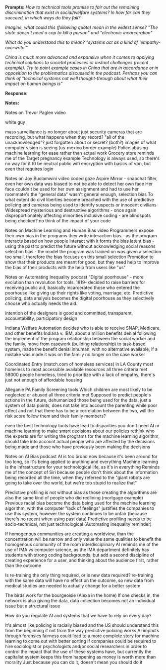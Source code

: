 **Prompts:**
*How to technical tools promise to fair out the remaining discrimination that exist in social/welfare systems? In how far can they succeed, in which ways do they fail?*

*Imagine, what could this (following quote) mean in the widest sense? "The state doesn't need a cop to kill a person" and "electronic incarceration"*

*What do you understand this to mean? "systems act as a kind of 'empathy-overwrite'"*

*China is much more advanced and expansive when it comes to applying technical solutions to societal processes or instant challenges (recent example). Try to point example cases in China that are in accordance or in opposition to the problematics discussed in the podcast. Perhaps you can think of "technical systems not well thought-through about what their impact on human beings is"*

**Response:**


**Notes:**

Notes on Trevor Paglen video

white guy

mass surveillance is no longer about just security cameras that are recording, but what happens when they record?
"all of the unacknowledged"? just forgotten about or secret? (both?)
images of what computer vision is seeing (us-mexico border example)
Police abusing machine learning for ease rather than actual work
Grocery store reminds me of the Target pregnancy example
Technology is always used, so there's no way for it t0 be neutral
public wifi encryption with basics of vpn, but even that requires login


Notes on Joy Buolamwini video
coded gaze
Aspire Mirror - snapchat filter, even her own data was biased to not be able to detect her own face
Her face couldn't be used for her own assignment and had to use her roommate's
the "general data" wasn't general enough, selection bias
To what extent do civil liberties become breached with the use of predictive policing and cameras being used to identify suspects or innocent civilians
Widespread mysterious and destructive algorithms - once again disproportionately affecting minorities
inclusive coding - are blindspots being checked? no
think of the impact of your code

Notes on Machine Learning and Human Bias video
Programmers expose their own bias in the programs they write
interaction bias - as the program interacts based on how people interact with it forms the bias
latent bias - using the past to predict the future without acknowledging social reasons
selection bias - the model the program was trained on was given a selection too small, therefore the bias focuses on this small selection
Promotion to show that their products are meant for good, but they need help to improve the bias of their products with the help from users like "us"

Notes on Automating Inequality podcast
"Digital poorhouse" - more evolution than revolution for tools. 1819- decided to raise barriers for receiving public aid, basically incarcerated those who entered the poorhouse like giving up their rights like voting, marriage, etc. Predictive policing, data analysis becomes the digital poorhouse as they selectively choose who actually needs the aid.

intention of the designers is good and committed, transparent, accountability, participatory design

Indiana Welfare Automation
decides who is able to receive SNAP, Medicare, and other benefits
Indiana v. IBM, about a million benefits denial following the implement of the program
relationship between the social worker and the family, move from casework (building relationship) to task-based system, made the benefit denial inhuman, with no alternative available, if a mistake was made it was on the family no longer on the case worker

Coordinated Entry (match.com of homeless services) in LA County
most homeless to most accessible available resources
all three criteria met
58000 people homeless, tried to prioritize with a lack of empathy, there's just not enough of affordable housing

Alleganie PA Family Screening tools
Which children are most likely to be neglected or abused
all three criteria met
Supposed to predict people's actions in the future, dehumanized those being used for the data, just a system of data points, does not take into account the parenting while poor effect and not that there has to be a correlation between the two, will the risk score follow them and their family members?

even the best technology tools have lead to disparities
you don't need AI or machine learning to make smart decisions about our policies
rethink who the experts are for writing the programs for the machine learning algorithm, should take into account actual people who are affected by the decisions being made and those who have previously been making the decisions

Notes on AI Bias podcast
AI is too broad now because it's been around for too long, so it's being applied to anything and everything
Machine learning is the infrastructure for your technological life, as it's in everything
Reminds me of the concept of Siri because people don't think about the information being recorded all the time, when they referred to the "giant robots are going to take over the world, but we're too stupid to realize that"

Predictive profiling is not without bias as those creating the algorithms are also the same kind of people who did redlining (mortgage example)
Previous racial bias become the data being used for the machine learning algorithm, with the computer "lack of feelings" justifies the companies to use this system, however the system continues to be unfair (because there's no recent when using past data)
Predictive profiling needs to be socio-technical, not just technological (Automating inequality reminder)

If homogenous communities are creating a worldview, than the concentration will be narrow and only value the same qualities to benefit the homogenous community of the room
interdisciplinary AI reminds me of the use of IMA vs computer science, as the IMA department definitely has students with strong coding backgrounds, but add a second discipline of creating experience for a user, and thinking about the audience first, rather than the outcome

Is re-training the only thing required, or is new data required? re-training with the same data will have no effect on the outcome, so new data from medical studies are needed to actually change for a better system

The birds work for the bourgeoisie (Alexa in the home)
If one checks in, the network is also giving the data, data collection becomes not an individual issue but a structural issue

How do you regulate AI and systems that we have to rely on every day?

It's almost like policing is racially biased and the US should understand this from the beginning if not from the way predictive policing works
AI impacts through forensics fairness could lead to a more complete story for machine learning to come out with better sorting
If companies could be required to hire sociologist or psychologists and/or social researchers in order to control the impact that the use of these systems have, but currently the capitalist system keeps this from happening as money is worth more than morality
Just because you can do it, doesn't mean you should do it

